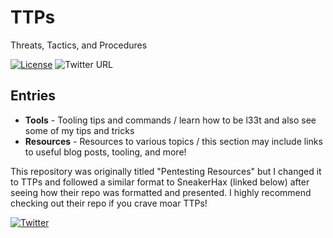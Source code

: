 # TTPs

Threats, Tactics, and Procedures

[![License](https://img.shields.io/badge/license-GPL3-lightgrey.svg)](https://www.gnu.org/licenses/gpl-3.0.en.html) ![Twitter URL](https://img.shields.io/twitter/url?label=FreeZeroDays&style=social&url=https%3A%2F%2Ftwitter.com%2Ffreezerodays)

## Entries

* **Tools** - Tooling tips and commands / learn how to be l33t and also see some of my tips and tricks
* **Resources** - Resources to various topics / this section may include links to useful blog posts, tooling, and more!

This repository was originally titled "Pentesting Resources" but I changed it to TTPs and followed a similar format to SneakerHax (linked below) after seeing how their repo was formatted and presented. I highly recommend checking out their repo if you crave moar TTPs!

[![Twitter](https://img.shields.io/badge/twitter-sneakerhax-38A1F3?logo=twitter)](https://twitter.com/sneakerhax)
